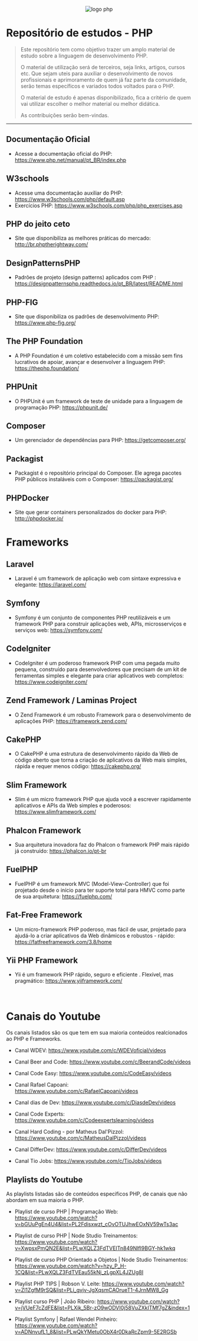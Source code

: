<div align="center">

![logo php](new-php-logo.svg)

</div>


# Repositório de estudos - PHP

> Este repositório tem como objetivo trazer um amplo material de estudo sobre a linguagem de desenvolvimento PHP.
>
> O material de utilização será de terceiros, seja links, artigos, cursos etc. Que sejam uteis para auxiliar o desenvolvimento de novos profissionais e 
> aprimoramento de quem já faz parte da comunidade, serão temas específicos e variados todos voltados para o PHP.
>
> O material de estudo é apenas disponibilizado, fica a critério de quem vai utilizar escolher o melhor material ou melhor didática. 
>
> As contribuições serão bem-vindas.
<hr/>

## Documentação Oficial
- Acesse a documentação oficial do PHP: <https://www.php.net/manual/pt_BR/index.php>


## W3schools
- Acesse uma documentação auxiliar do PHP: <https://www.w3schools.com/php/default.asp>
- Exercícios PHP: <https://www.w3schools.com/php/php_exercises.asp>

    
## PHP do jeito ceto
- Site que disponibiliza as melhores práticas do mercado: <http://br.phptherightway.com/>


## DesignPatternsPHP
- Padrões de projeto (design patterns) aplicados com PHP : <https://designpatternsphp.readthedocs.io/pt_BR/latest/README.html>


## PHP-FIG
- Site que disponibiliza os padrôes de desenvolvimento PHP: <https://www.php-fig.org/>


## The PHP Foundation
- A PHP Foundation é um coletivo estabelecido com a missão sem fins lucrativos de apoiar, avançar e desenvolver a linguagem PHP: <https://thephp.foundation/>


## PHPUnit
- O PHPUnit é um framework de teste de unidade para a linguagem de programação PHP: <https://phpunit.de/>


## Composer
- Um gerenciador de dependências para PHP: <https://getcomposer.org/>


## Packagist
- Packagist é o repositório principal do Composer. Ele agrega pacotes PHP públicos instaláveis ​​com o Composer: <https://packagist.org/>


## PHPDocker
- Site que gerar containers personalizados do docker para PHP: <http://phpdocker.io/>


# Frameworks

## Laravel
- Laravel é um framework de aplicação web com sintaxe expressiva e elegante: <https://laravel.com/>


## Symfony
- Symfony é um conjunto de componentes PHP reutilizáveis ​​e um framework PHP para construir aplicações web, APIs, microsserviços e serviços web: <https://symfony.com/>


## CodeIgniter 
- CodeIgniter é um poderoso framework PHP com uma pegada muito pequena, construído para desenvolvedores que precisam de um kit de ferramentas simples e elegante para criar aplicativos web completos: <https://www.codeigniter.com/>


## Zend Framework / Laminas Project
- O Zend Framework é um robusto Framework para o desenvolvimento de aplicações PHP: <https://framework.zend.com/>


## CakePHP
- O CakePHP é uma estrutura de desenvolvimento rápido da Web de código aberto que torna a criação de aplicativos da Web mais simples, rápida e requer menos código: <https://cakephp.org/>


## Slim Framework
- Slim é um micro framework PHP que ajuda você a escrever rapidamente aplicativos e APIs da Web simples e poderosos: <https://www.slimframework.com/>


## Phalcon Framework
- Sua arquitetura inovadora faz do Phalcon o framework PHP mais rápido já construído: <https://phalcon.io/pt-br>


## FuelPHP
- FuelPHP é um framework MVC (Model-View-Controller) que foi projetado desde o início para ter suporte total para HMVC como parte de sua arquitetura: <https://fuelphp.com/>


## Fat-Free Framework
- Um micro-framework PHP poderoso, mas fácil de usar, projetado para ajudá-lo a criar aplicativos da Web dinâmicos e robustos - rápido: <https://fatfreeframework.com/3.8/home>


## Yii PHP Framework
- Yii é um framework PHP rápido, seguro e eficiente . Flexível, mas pragmático: <https://www.yiiframework.com/>


<br/>

# Canais do Youtube
Os canais listados são os que tem em sua maioria conteúdos realcionados ao PHP e Frameworks. 
- Canal WDEV: <https://www.youtube.com/c/WDEVoficial/videos>

- Canal Beer and Code: <https://www.youtube.com/c/BeerandCode/videos> 

- Canal Code Easy: <https://www.youtube.com/c/CodeEasy/videos>

- Canal Rafael Capoani: <https://www.youtube.com/c/RafaelCapoani/videos>

- Canal dias de Dev: <https://www.youtube.com/c/DiasdeDev/videos>

- Canal Code Experts: <https://www.youtube.com/c/Codeexpertslearning/videos>

- Canal Hard Coding - por Matheus Dal'Pizzol: <https://www.youtube.com/c/MatheusDalPizzol/videos>

- Canal DifferDev: <https://www.youtube.com/c/DifferDev/videos>

- Canal Tio Jobs: <https://www.youtube.com/c/TioJobs/videos>

## Playlists do Youtube
As playlists listadas são de conteúdos especificos PHP, de canais que não abordam em sua maioria o PHP.

- Playlist de curso PHP | Programação Web: <https://www.youtube.com/watch?v=bGUuPgEn4U4&list=PL2Fdisxwzt_cOvOTUJhwEOxNV59wTs3ac>

- Playlist de curso PHP | Node Studio Treinamentos: <https://www.youtube.com/watch?v=XwpsxPmQN2E&list=PLwXQLZ3FdTVEITn849NlfI9BGY-hk1wkq>

- Playlist de curso PHP Orientado a Objetos | Node Studio Treinamentos: <https://www.youtube.com/watch?v=hzy_P_H-1CQ&list=PLwXQLZ3FdTVEau55kNj_zLgpXL4JZUg8I>

- Playlist PHP TIPS | Robson V. Leite: <https://www.youtube.com/watch?v=Zl1ZgfM9rSQ&list=PLi_gvjv-JgXqsmCAOrueT1-4JrnMW8_Gg>

- Playlist curso PHP | João Ribeiro: <https://www.youtube.com/watch?v=jVUeF7cZdFE&list=PLXik_5Br-zO9wODVI0j58VuZXkITMf7gZ&index=1>

- Playlist Symfony | Rafael Wendel Pinheiro: <https://www.youtube.com/watch?v=ADNnvufL1_8&list=PLwQkYMetu0ObX4r0DkaRcZpm9-5E2RGSb>